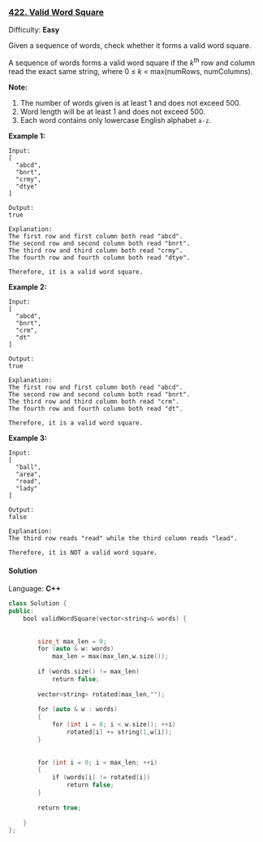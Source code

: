### [422\. Valid Word Square](https://leetcode.com/problems/valid-word-square/)

Difficulty: **Easy**


Given a sequence of words, check whether it forms a valid word square.

A sequence of words forms a valid word square if the _k_<sup>th</sup> row and column read the exact same string, where 0 ≤ _k_ < max(numRows, numColumns).

**Note:**

1.  The number of words given is at least 1 and does not exceed 500.
2.  Word length will be at least 1 and does not exceed 500.
3.  Each word contains only lowercase English alphabet `a-z`.

**Example 1:**

```
Input:
[
  "abcd",
  "bnrt",
  "crmy",
  "dtye"
]

Output:
true

Explanation:
The first row and first column both read "abcd".
The second row and second column both read "bnrt".
The third row and third column both read "crmy".
The fourth row and fourth column both read "dtye".

Therefore, it is a valid word square.
```

**Example 2:**

```
Input:
[
  "abcd",
  "bnrt",
  "crm",
  "dt"
]

Output:
true

Explanation:
The first row and first column both read "abcd".
The second row and second column both read "bnrt".
The third row and third column both read "crm".
The fourth row and fourth column both read "dt".

Therefore, it is a valid word square.
```

**Example 3:**

```
Input:
[
  "ball",
  "area",
  "read",
  "lady"
]

Output:
false

Explanation:
The third row reads "read" while the third column reads "lead".

Therefore, it is NOT a valid word square.
```


#### Solution

Language: **C++**

```c++
class Solution {
public:
    bool validWordSquare(vector<string>& words) {
        
        
        size_t max_len = 0;
        for (auto & w: words)
            max_len = max(max_len,w.size());
        
        if (words.size() != max_len)
            return false;
        
        vector<string> rotated(max_len,"");
        
        for (auto & w : words)
        {
            for (int i = 0; i < w.size(); ++i)
                rotated[i] += string(1,w[i]);
        }
        
  
        for (int i = 0; i < max_len; ++i)
        {
            if (words[i] != rotated[i])
                return false;
        }
        
        return true;
        
    }
};
```
